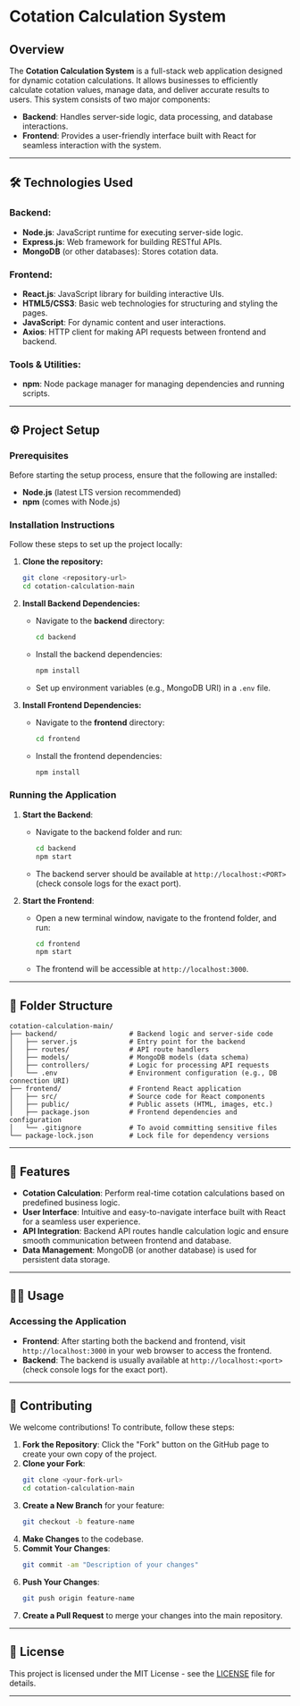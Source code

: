 
# Cotation Calculation System

## Overview
The **Cotation Calculation System** is a full-stack web application designed for dynamic cotation calculations. It allows businesses to efficiently calculate cotation values, manage data, and deliver accurate results to users. This system consists of two major components:

- **Backend**: Handles server-side logic, data processing, and database interactions.
- **Frontend**: Provides a user-friendly interface built with React for seamless interaction with the system.

---

## 🛠 Technologies Used

### Backend:
- **Node.js**: JavaScript runtime for executing server-side logic.
- **Express.js**: Web framework for building RESTful APIs.
- **MongoDB** (or other databases): Stores cotation data.

### Frontend:
- **React.js**: JavaScript library for building interactive UIs.
- **HTML5/CSS3**: Basic web technologies for structuring and styling the pages.
- **JavaScript**: For dynamic content and user interactions.
- **Axios**: HTTP client for making API requests between frontend and backend.

### Tools & Utilities:
- **npm**: Node package manager for managing dependencies and running scripts.

---

## ⚙️ Project Setup

### Prerequisites
Before starting the setup process, ensure that the following are installed:
- **Node.js** (latest LTS version recommended)
- **npm** (comes with Node.js)

### Installation Instructions
Follow these steps to set up the project locally:

1. **Clone the repository:**
   ```bash
   git clone <repository-url>
   cd cotation-calculation-main
   ```

2. **Install Backend Dependencies:**
   - Navigate to the **backend** directory:
     ```bash
     cd backend
     ```
   - Install the backend dependencies:
     ```bash
     npm install
     ```
   - Set up environment variables (e.g., MongoDB URI) in a `.env` file.

3. **Install Frontend Dependencies:**
   - Navigate to the **frontend** directory:
     ```bash
     cd frontend
     ```
   - Install the frontend dependencies:
     ```bash
     npm install
     ```

### Running the Application

1. **Start the Backend**:
   - Navigate to the backend folder and run:
     ```bash
     cd backend
     npm start
     ```
   - The backend server should be available at `http://localhost:<PORT>` (check console logs for the exact port).

2. **Start the Frontend**:
   - Open a new terminal window, navigate to the frontend folder, and run:
     ```bash
     cd frontend
     npm start
     ```
   - The frontend will be accessible at `http://localhost:3000`.

---

## 📁 Folder Structure

```plaintext
cotation-calculation-main/
├── backend/                  # Backend logic and server-side code
│   ├── server.js             # Entry point for the backend
│   ├── routes/               # API route handlers
│   ├── models/               # MongoDB models (data schema)
│   ├── controllers/          # Logic for processing API requests
│   └── .env                  # Environment configuration (e.g., DB connection URI)
├── frontend/                 # Frontend React application
│   ├── src/                  # Source code for React components
│   ├── public/               # Public assets (HTML, images, etc.)
│   ├── package.json          # Frontend dependencies and configuration
│   └── .gitignore            # To avoid committing sensitive files
└── package-lock.json         # Lock file for dependency versions
```

---

## 🚀 Features

- **Cotation Calculation**: Perform real-time cotation calculations based on predefined business logic.
- **User Interface**: Intuitive and easy-to-navigate interface built with React for a seamless user experience.
- **API Integration**: Backend API routes handle calculation logic and ensure smooth communication between frontend and database.
- **Data Management**: MongoDB (or another database) is used for persistent data storage.

---

## 🧑‍💻 Usage

### Accessing the Application

- **Frontend**: After starting both the backend and frontend, visit `http://localhost:3000` in your web browser to access the frontend.
- **Backend**: The backend is usually available at `http://localhost:<port>` (check console logs for the exact port).

---

## 🤝 Contributing

We welcome contributions! To contribute, follow these steps:

1. **Fork the Repository**: Click the "Fork" button on the GitHub page to create your own copy of the project.
2. **Clone your Fork**:
   ```bash
   git clone <your-fork-url>
   cd cotation-calculation-main
   ```
3. **Create a New Branch** for your feature:
   ```bash
   git checkout -b feature-name
   ```
4. **Make Changes** to the codebase.
5. **Commit Your Changes**:
   ```bash
   git commit -am "Description of your changes"
   ```
6. **Push Your Changes**:
   ```bash
   git push origin feature-name
   ```
7. **Create a Pull Request** to merge your changes into the main repository.

---

## 📜 License

This project is licensed under the MIT License - see the [LICENSE](LICENSE) file for details.

---
